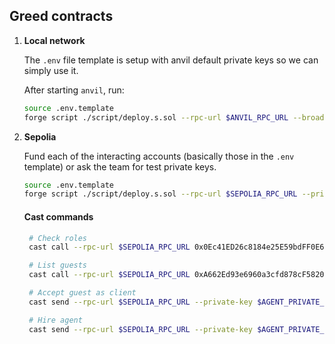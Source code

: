 ## Greed contracts

1. **Local network**

    The `.env` file template is setup with anvil default private keys so we can simply use it.

    After starting `anvil`, run:
    ```bash
    source .env.template
    forge script ./script/deploy.s.sol --rpc-url $ANVIL_RPC_URL --broadcast
    ```
2. **Sepolia**

    Fund each of the interacting accounts (basically those in the `.env` template) or ask the team for test private keys.
    ```bash
    source .env.template
    forge script ./script/deploy.s.sol --rpc-url $SEPOLIA_RPC_URL --private-key $ADMIN_PRIVATE_KEY --broadcast
    ```
    #### Cast commands

    ```bash
     # Check roles
     cast call --rpc-url $SEPOLIA_RPC_URL 0x0Ec41ED26c8184e25E59bdFF0E65483205C4Eb4C 'hasRole(uint64,address)(bool,uint32)' <roleId> <address>

     # List guests
     cast call --rpc-url $SEPOLIA_RPC_URL 0xA662Ed93e6960a3cfd878cF58206fa71f93efe75 'guests()(address[])'

     # Accept guest as client
     cast send --rpc-url $SEPOLIA_RPC_URL --private-key $AGENT_PRIVATE_KEY 0xA662Ed93e6960a3cfd878cF58206fa71f93efe75 'acceptClient(address)' <address>

     # Hire agent
     cast send --rpc-url $SEPOLIA_RPC_URL --private-key $AGENT_PRIVATE_KEY 0xA662Ed93e6960a3cfd878cF58206fa71f93efe75 'hireAgent(address)' <address>
    ```

